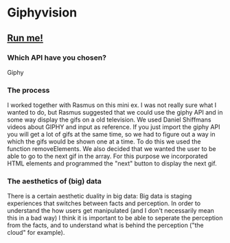 # Giphyvision

## [Run me!](https://rawgit.com/a9neh/Anines-mini_ex/gh-pages/Mini-ex9%20-%20API/index.html)

### Which API have you chosen?
Giphy

### The process
I worked together with Rasmus on this mini ex. I was not really sure what I wanted to do, but Rasmus suggested that we could use the giphy API and in some way display the gifs on a old television. We used Daniel Shiffmans videos about GIPHY and input as reference. If you just import the giphy API you will get a lot of gifs at the same time, so we had to figure out a way in which the gifs would be shown one at a time. To do this we used the function removeElements. We also decided that we wanted the user to be able to go to the next gif in the array. For this purpose we incorporated HTML elements and programmed the "next" button to display the next gif. 

### The aesthetics of (big) data
There is a certain aesthetic duality in big data: Big data is staging experiences that switches between facts and perception. In order to understand the how users get manipulated (and I don't necessarily mean this in a bad way) I think it is important to be able to seperate the perception from the facts, and to understand what is behind the perception ("the cloud" for example).
